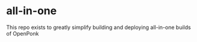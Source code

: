 # all-in-one
This repo exists to greatly simplify building and deploying all-in-one builds of OpenPonk
